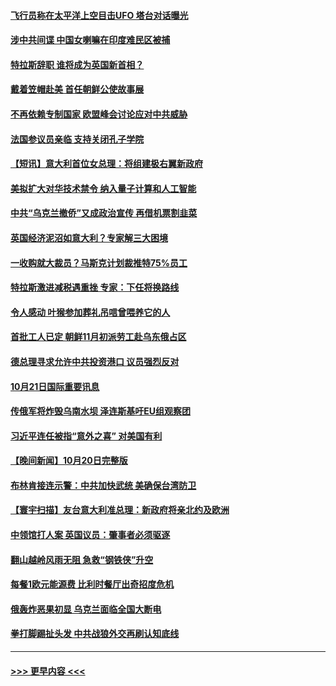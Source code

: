 #### [飞行员称在太平洋上空目击UFO 塔台对话曝光](../pages/prog202/a103556799.md?t=10220901) 
#### [涉中共间谍 中国女喇嘛在印度难民区被捕](../pages/prog202/a103556672.md?t=10220901) 
#### [特拉斯辞职 谁将成为英国新首相？](../pages/prog202/a103556706.md?t=10220901) 
#### [戴着笠帽赴美 首任朝鲜公使故事展](../pages/prog202/a103556720.md?t=10220901) 
#### [不再依赖专制国家 欧盟峰会讨论应对中共威胁](../pages/prog202/a103556702.md?t=10220901) 
#### [法国参议员亲临 支持关闭孔子学院](../pages/prog202/a103556710.md?t=10220901) 
#### [【短讯】意大利首位女总理：将组建极右翼新政府](../pages/prog202/a103556708.md?t=10220901) 
#### [美拟扩大对华技术禁令 纳入量子计算和人工智能](../pages/prog202/a103556639.md?t=10220901) 
#### [中共“乌克兰撤侨”又成政治宣传 再借机票割韭菜](../pages/prog202/a103556642.md?t=10220901) 
#### [英国经济泥沼如意大利？专家解三大困境](../pages/prog202/a103556627.md?t=10220901) 
#### [一收购就大裁员？马斯克计划裁推特75%员工](../pages/prog202/a103556607.md?t=10220901) 
#### [特拉斯激进减税遇重挫 专家：下任将换路线](../pages/prog202/a103556598.md?t=10220901) 
#### [令人感动 叶猴参加葬礼吊唁曾喂养它的人](../pages/prog202/a103556539.md?t=10220901) 
#### [首批工人已定 朝鲜11月初派劳工赴乌东俄占区](../pages/prog202/a103556535.md?t=10220901) 
#### [德总理寻求允许中共投资港口 议员强烈反对](../pages/prog202/a103556528.md?t=10220901) 
#### [10月21日国际重要讯息](../pages/prog202/a103556489.md?t=10220901) 
#### [传俄军将炸毁乌南水坝 泽连斯基吁EU组观察团](../pages/prog202/a103556458.md?t=10220901) 
#### [习近平连任被指“意外之喜” 对美国有利](../pages/prog202/a103556452.md?t=10220901) 
#### [【晚间新闻】10月20日完整版](../pages/prog202/a103556303.md?t=10220901) 
#### [布林肯接连示警：中共加快武统 美确保台湾防卫](../pages/prog202/a103556298.md?t=10220901) 
#### [【寰宇扫描】友台意大利准总理：新政府将亲北约及欧洲](../pages/prog202/a103556352.md?t=10220901) 
#### [中领馆打人案 英国议员：肇事者必须驱逐](../pages/prog202/a103556186.md?t=10220901) 
#### [翻山越岭风雨无阻 急救“钢铁侠”升空](../pages/prog202/a103556208.md?t=10220901) 
#### [每餐1欧元能源费 比利时餐厅出奇招度危机](../pages/prog202/a103556200.md?t=10220901) 
#### [俄轰炸恶果初显 乌克兰面临全国大断电](../pages/prog202/a103556188.md?t=10220901) 
#### [拳打脚踢扯头发 中共战狼外交再刷认知底线](../pages/prog202/a103556192.md?t=10220901) 

----
#### [ >>> 更早内容 <<< ](../indexes/prog202-earlier.md)
